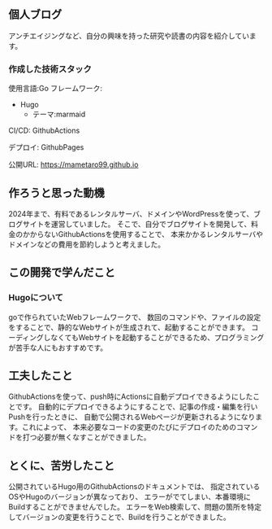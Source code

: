 ## 個人ブログ　

アンチエイジングなど、自分の興味を持った研究や読書の内容を紹介しています。

### 作成した技術スタック

使用言語:Go
フレームワーク:
- Hugo
  - テーマ:marmaid

CI/CD: GithubActions

デプロイ: GithubPages

公開URL: https://mametaro99.github.io

## 作ろうと思った動機


2024年まで、有料であるレンタルサーバ、ドメインやWordPressを使って、ブログサイトを運営していました。
そこで、自分でブログサイトを開発して、料金のかからないGithubActionsを使用することで、
本来かかるレンタルサーバやドメインなどの費用を節約しようと考えました。

## この開発で学んだこと

### Hugoについて

goで作られていたWebフレームワークで、
数回のコマンドや、ファイルの設定をすることで、静的なWebサイトが生成されて、起動することができます。
コーディングしなくてもWebサイトを起動することができるため、プログラミングが苦手な人にもおすすめです。

## 工夫したこと

GithubActionsを使って、push時にActionsに自動デプロイできるようにしたことです。
自動的にデプロイできるようにすることで、記事の作成・編集を行いPushを行ったときに、
自動で公開されるWebページが更新されるようになります。これによって、
本来必要なコードの変更のたびにデプロイのためのコマンドを打つ必要が無くなすことができました。

## とくに、苦労したこと

公開されているHugo用のGithubActionsのドキュメントでは、
指定されているOSやHugoのバージョンが異なっており、
エラーがでてしまい、本番環境にBuildすることができませんでした。
エラーをWeb検索して、問題の箇所を特定してバージョンの変更を行うことで、Buildを行うことができました。
